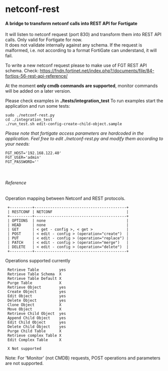 # netconf-rest
#### A bridge to transform netconf calls into REST API for Fortigate

It will listen to netconf request (port 830) and transform them into REST API calls. Only valid for Fortigate for now.<br>
It does not validate internally against any schema. If the request is malformed, i.e. not according to a format FortiGate can understand, it will fail.

To write a new netconf request please to make use of FGT REST API schema.
Check: https://fndn.fortinet.net/index.php?/documents/file/84-fortios-56-rest-api-reference/

At the moment **only cmdb commands are supported**, monitor commands will be added on a later version.

Please check examples in **./tests/integration_test**
To run examples start the application and run some tests:

```
sudo ./netconf-rest.py
cd ./integration_test
./run_test.sh edit-config-create-child-object.sample
```

*Please note that fortigate access parameters are hardcoded in the application.
Feel free to edit ./netconf-rest.py and modify them according to your needs:*
```
FGT_HOST='192.168.122.40'
FGT_USER='admin'
FGT_PASSWORD=''
```
<br>

###### Reference
Operation mapping between Netconf and REST protocols.
```
 +----------+-----------------------------------------+
 | RESTCONF | NETCONF                                 |
 +----------+-----------------------------------------+
 | OPTIONS  | none                                    |
 | HEAD     | none                                    |
 | GET      | < get - config >, < get >               |
 | POST     | < edit - config > (operation="create")  |
 | PUT      | < edit - config > (operation="replace") |
 | PATCH    | < edit - config > (operation="merge")   |
 | DELETE   | < edit - config > (operation="delete")  |
 +----------+-----------------------------------------+
 ```

Operations supported currently

```
 Retrieve Table         yes
 Retrieve Table Schema  X
 Retrieve Table Default X
 Purge Table            X
 Retrieve Object        yes
 Create Object          yes
 Edit Object            yes
 Delete Object          yes
 Clone Object           X
 Move Object            X
 Retrieve Child Object  yes
 Append Child Object    yes
 Edit Child Object      yes
 Delete Child Object    yes
 Purge Child Table      X
 Retrieve complex Table X
 Edit Complex Table     X

 X Not supported
 ```

 Note: For 'Monitor' (not CMDB) requests, POST operations and parameters are not supported.